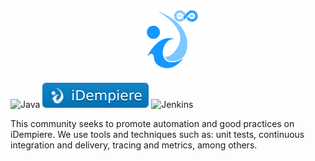<p align="center">
<img alt="iDempiere DevOps" src="https://raw.githubusercontent.com/idempiere-devops/idempiere-devops-resources/main/idempiere-devops-transparent.png" width="20%">
</p>

<a><img alt="Java" src="https://img.shields.io/badge/-java-orange?logo=openjdk&logoColor=white"></a>
<a><img alt="iDempiere" src="https://raw.githubusercontent.com/idempiere-devops/idempiere-devops-resources/44f9e7d1a819c407e4f0acc664c6fc9bc76bb39f/idempiere-badge.svg"></a>
<a><img alt="Jenkins" src="https://img.shields.io/badge/-Jenkins-e80505.svg?logo=jenkins&logoColor=white"></a>

This community seeks to promote automation and good practices on iDempiere. We use tools and techniques such as: unit tests, continuous integration and delivery, tracing and metrics, among others.
